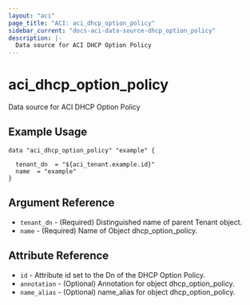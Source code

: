 ```yaml
---
layout: "aci"
page_title: "ACI: aci_dhcp_option_policy"
sidebar_current: "docs-aci-data-source-dhcp_option_policy"
description: |-
  Data source for ACI DHCP Option Policy
---
```


# aci_dhcp_option_policy

Data source for ACI DHCP Option Policy

## Example Usage

```hcl
data "aci_dhcp_option_policy" "example" {

  tenant_dn  = "${aci_tenant.example.id}"
  name  = "example"
}
```

## Argument Reference

- `tenant_dn` - (Required) Distinguished name of parent Tenant object.
- `name` - (Required) Name of Object dhcp_option_policy.

## Attribute Reference

- `id` - Attribute id set to the Dn of the DHCP Option Policy.
- `annotation` - (Optional) Annotation for object dhcp_option_policy.
- `name_alias` - (Optional) name_alias for object dhcp_option_policy.
